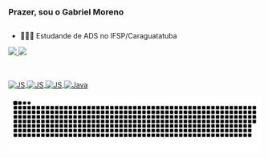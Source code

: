 ### Prazer, sou o Gabriel Moreno
##
- 👨🏼‍💻 Estudande de ADS no IFSP/Caraguatatuba


<div align="">
  <a href="https://github.com/ielmoreno">
  <img height="170em" src="http://github-readme-stats.vercel.app/api?username=ielmoreno&show_icons=true&theme=github_dark&include_all_commits=true&count_private=true"/>
  <img height="165em" src="http://github-readme-stats.vercel.app/api/top-langs/?username=ielmoreno&layout=compact&langs_count=7&theme=github_dark"/>
</div>

##
<div style="display: inline_block"><br>
  <img align="center" alt="JS" height="50" src="https://cdn.jsdelivr.net/gh/devicons/devicon/icons/javascript/javascript-plain.svg" />
  <img align="center" alt="JS" height="50" src="https://cdn.jsdelivr.net/gh/devicons/devicon/icons/typescript/typescript-original.svg" />
  <img align="center" alt="JS" height="50" src="https://cdn.jsdelivr.net/gh/devicons/devicon/icons/react/react-original.svg" />
  <img align="center" alt="Java" height="50" src="https://cdn.jsdelivr.net/gh/devicons/devicon/icons/java/java-original-wordmark.svg">
</div>
  <div align="center">
  
 ![Snake animation](https://github.com/ielmoreno/ielmoreno/blob/output/github-contribution-grid-snake-dark.svg)
    
  </div>
